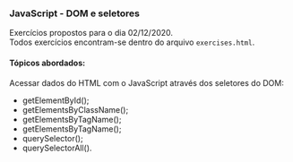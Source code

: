 ### JavaScript - DOM e seletores
Exercícios propostos para o dia 02/12/2020.  
Todos exercícios encontram-se dentro do arquivo ```exercises.html```.  

#### Tópicos abordados:
Acessar dados do HTML com o JavaScript através dos seletores do DOM:
- getElementById();
- getElementsByClassName();
- getElementsByTagName();
- getElementsByTagName();
- querySelector();
- querySelectorAll().
